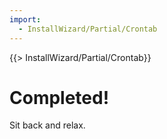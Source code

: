 ```yaml
---
import:
  - InstallWizard/Partial/Crontab
---
```

{{> InstallWizard/Partial/Crontab}}
# Completed!
Sit back and relax.